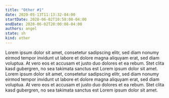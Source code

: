 ```yaml
---
title: "Other #1"
date: 2020-05-13T11:13:32-04:00
startDate: 2020-06-02T10:58:08-04:00
endDate: 2020-06-02T20:00:08-04:00
authors: angel
state: sh
kind: other
---
```


Lorem ipsum dolor sit amet, consetetur sadipscing elitr, sed diam nonumy eirmod tempor invidunt ut labore et dolore magna aliquyam erat, sed diam voluptua. At vero eos et accusam et justo duo dolores et ea rebum. Stet clita kasd gubergren, no sea takimata sanctus est Lorem ipsum dolor sit amet. Lorem ipsum dolor sit amet, consetetur sadipscing elitr, sed diam nonumy eirmod tempor invidunt ut labore et dolore magna aliquyam erat, sed diam voluptua. At vero eos et accusam et justo duo dolores et ea rebum. Stet clita kasd gubergren, no sea takimata sanctus est Lorem ipsum dolor sit amet.